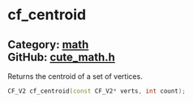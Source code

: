 [](../header.md ':include')

# cf_centroid

Category: [math](https://github.com/RandyGaul/cute_framework/blob/master/docs/api_reference?id=math)  
GitHub: [cute_math.h](https://github.com/RandyGaul/cute_framework/blob/master/include/cute_math.h)  
---

Returns the centroid of a set of vertices.

```cpp
CF_V2 cf_centroid(const CF_V2* verts, int count);
```

